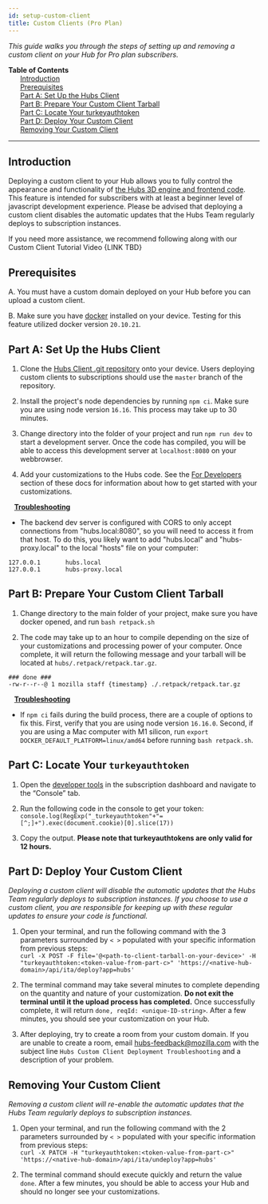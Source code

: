 ```yaml
---
id: setup-custom-client
title: Custom Clients (Pro Plan)
---
```


_This guide walks you through the steps of setting up and removing a custom client on your Hub for Pro plan subscribers._

**Table of Contents**\
&nbsp;&nbsp;&nbsp;&nbsp;&nbsp;&nbsp;[Introduction](#introduction)\
&nbsp;&nbsp;&nbsp;&nbsp;&nbsp;&nbsp;[Prerequisites](#prerequisites)\
&nbsp;&nbsp;&nbsp;&nbsp;&nbsp;&nbsp;[Part A: Set Up the Hubs Client](#part-a-set-up-the-hubs-client)\
&nbsp;&nbsp;&nbsp;&nbsp;&nbsp;&nbsp;[Part B: Prepare Your Custom Client Tarball](#part-b-prepare-your-custom-client-tarball)\
&nbsp;&nbsp;&nbsp;&nbsp;&nbsp;&nbsp;[Part C: Locate Your turkeyauthtoken](#part-c-locate-your-turkeyauthtoken)\
&nbsp;&nbsp;&nbsp;&nbsp;&nbsp;&nbsp;[Part D: Deploy Your Custom Client](#part-d-deploy-your-custom-client)\
&nbsp;&nbsp;&nbsp;&nbsp;&nbsp;&nbsp;[Removing Your Custom Client](#removing-your-custom-client)

---

## Introduction

Deploying a custom client to your Hub allows you to fully control the appearance and functionality of [the Hubs 3D engine and frontend code](https://github.com/mozilla/hubs). This feature is intended for subscribers with at least a beginner level of javascript development experience. Please be advised that deploying a custom client disables the automatic updates that the Hubs Team regularly deploys to subscription instances.

If you need more assistance, we recommend following along with our Custom Client Tutorial Video {LINK TBD}

## Prerequisites

A. You must have a custom domain deployed on your Hub before you can upload a custom client.

B. Make sure you have [docker](https://www.docker.com/) installed on your device. Testing for this feature utilized docker version `20.10.21`.

## Part A: Set Up the Hubs Client

1. Clone the [Hubs Client .git repository](https://github.com/mozilla/hubs) onto your device. Users deploying custom clients to subscriptions should use the `master` branch of the repository.

2. Install the project's node dependencies by running `npm ci`. Make sure you are using node version `16.16`. This process may take up to 30 minutes.

3. Change directory into the folder of your project and run `npm run dev` to start a development server. Once the code has compiled, you will be able to access this development server at `localhost:8080` on your webbrowser.

4. Add your customizations to the Hubs code. See the [For Developers](http://localhost:3000/docs/system-overview.html) section of these docs for information about how to get started with your customizations.

&nbsp;&nbsp;&nbsp;<u>**Troubleshooting**</u>

- The backend dev server is configured with CORS to only accept connections from "hubs.local:8080", so you will need to access it from that host. To do this, you likely want to add "hubs.local" and "hubs-proxy.local" to the local "hosts" file on your computer:

```
127.0.0.1       hubs.local
127.0.0.1       hubs-proxy.local
```

## Part B: Prepare Your Custom Client Tarball

1. Change directory to the main folder of your project, make sure you have docker opened, and run `bash retpack.sh`

2. The code may take up to an hour to compile depending on the size of your customizations and processing power of your computer. Once complete, it will return the following message and your tarball will be located at `hubs/.retpack/retpack.tar.gz`.

```
### done ###
-rw-r--r--@ 1 mozilla staff {timestamp} ./.retpack/retpack.tar.gz
```

&nbsp;&nbsp;&nbsp;<u>**Troubleshooting**</u>

- If `npm ci` fails during the build process, there are a couple of options to fix this. First, verify that you are using node version `16.16.0`. Second, if you are using a Mac computer with M1 silicon, run `export DOCKER_DEFAULT_PLATFORM=linux/amd64` before running `bash retpack.sh`.

## Part C: Locate Your `turkeyauthtoken`

1. Open the [developer tools](https://support.monday.com/hc/en-us/articles/360002197259-How-to-open-the-developer-console) in the subscription dashboard and navigate to the “Console” tab.

2. Run the following code in the console to get your token: `console.log(RegExp("_turkeyauthtoken"+"=[^;]+").exec(document.cookie)[0].slice(17))`

3. Copy the output. **Please note that turkeyauthtokens are only valid for 12 hours.**

## Part D: Deploy Your Custom Client

_Deploying a custom client will disable the automatic updates that the Hubs Team regularly deploys to subscription instances. If you choose to use a custom client, you are responsible for keeping up with these regular updates to ensure your code is functional._

1. Open your terminal, and run the following command with the 3 parameters surrounded by `< >` populated with your specific information from previous steps:\
   `curl -X POST -F file='@<path-to-client-tarball-on-your-device>' -H "turkeyauthtoken:<token-value-from-part-c>" 'https://<native-hub-domain>/api/ita/deploy?app=hubs'`

2. The terminal command may take several minutes to complete depending on the quantity and nature of your customization. **Do not exit the terminal until it the upload process has completed.** Once successfully complete, it will return `done, reqId: <unique-ID-string>`. After a few minutes, you should see your customization on your Hub.

3. After deploying, try to create a room from your custom domain. If you are unable to create a room, email [hubs-feedback@mozilla.com](mailto:hubs-feedback@mozilla.com) with the subject line `Hubs Custom Client Deployment Troubleshooting` and a description of your problem.

## Removing Your Custom Client

_Removing a custom client will re-enable the automatic updates that the Hubs Team regularly deploys to subscription instances._

1. Open your terminal, and run the following command with the 2 parameters surrounded by `< >` populated with your specific information from previous steps:\
   `curl -X PATCH -H "turkeyauthtoken:<token-value-from-part-c>" 'https://<native-hub-domain>/api/ita/undeploy?app=hubs'`

2. The terminal command should execute quickly and return the value `done`. After a few minutes, you should be able to access your Hub and should no longer see your customizations.
